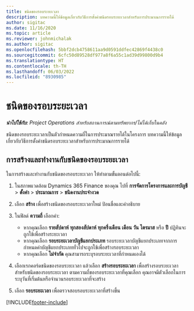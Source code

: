 ```yaml
---
title: ชนิดของรอบระยะเวลา
description: บทความนี้ให้ข้อมูลเกี่ยวกับวิธีการตั้งค่าชนิดรอบระยะเวลาสำหรับการประมาณการรายได้
author: sigitac
ms.date: 11/16/2020
ms.topic: article
ms.reviewer: johnmichalak
ms.author: sigitac
ms.openlocfilehash: 5bbf2dcb4758611aa9d0591ddfec42869f4438c0
ms.sourcegitcommit: 6cfc50d89528df977a8f6a55c1ad39d99800d9b4
ms.translationtype: HT
ms.contentlocale: th-TH
ms.lasthandoff: 06/03/2022
ms.locfileid: "8930985"
---
```

# <a name="period-types"></a>ชนิดของรอบระยะเวลา

_**นำไปใช้กับ:** Project Operations สำหรับสถานการณ์ตามทรัพยากร/ไม่ได้เก็บในคลัง_

ชนิดของรอบระยะเวลาเป็นตัวกำหนดความถี่ในการประมาณรายได้ในโครงการ บทความนี้ให้ข้อมูลเกี่ยวกับวิธีการตั้งค่าชนิดรอบระยะเวลาสำหรับการประมาณการรายได้ 

## <a name="create-and-work-with-period-types"></a>การสร้างและทำงานกับชนิดของรอบระยะเวลา
ในการสร้างและทำงานกับชนิดของรอบระยะเวลา ให้ทำตามขั้นตอนต่อไปนี้:

1. ในสภาพแวดล้อม Dynamics 365 Finance ของคุณ ไปที่ **การจัดการโครงการและการบัญชี** > **ตั้งค่า** > **ประมาณการ** > **ชนิดงานประจำงวด**
2. เลือก **สร้าง** เพื่อสร้างชนิดของรอบระยะเวลาใหม่ ป้อนชื่อและคำอธิบาย
3. ในฟิลด์ **ความถี่** เลือกค่า:

    - หากคุณเลือก **รายสัปดาห์** **ทุกสองสัปดาห์** **ทุกครึ่งเดือน** **เดือน** **วัน** **ไตรมาส** หรือ **ปี** ปฏิทินจะถูกใช้เพื่อสร้างระยะเวลา 
    - หากคุณเลือก **รอบระยะเวลาบัญชีแยกประเภท** รอบระยะเวลาบัญชีแยกประเภทจากการกำหนดค่าบัญชีแยกประเภททั่วไปจะถูกใช้เพื่อสร้างรอบระยะเวลา
    - หากคุณเลือก **ไม่จำกัด** คุณสามารถระบุรอบระยะเวลาที่กำหนดเองได้
4. เลือกเรกคอร์ดชนิดของรอบระยะเวลา แล้วเลือก **สร้างรอบระยะเวลา** เพื่อสร้างรอบระยะเวลาสำหรับชนิดของรอบระยะเวลา ตามความถี่ของรอบระยะเวลาที่คุณเลือก คุณอาจมีตัวเลือกในการระบุวันที่เริ่มต้นหรือจำนวนรอบระยะเวลาที่จะสร้าง
5. เลือก **รอบระยะเวลา** เพื่อตรวจสอบรอบระยะเวลาที่สร้างขึ้น



[!INCLUDE[footer-include](../includes/footer-banner.md)]